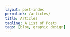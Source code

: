 ```yaml
---
layout: post-index
permalink: /articles/
title: Articles
tagline: A List of Posts
tags: [blog, graphic design]
---
```

